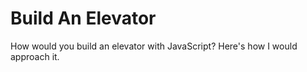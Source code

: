 # Build An Elevator
How would you build an elevator with JavaScript? Here's how I would approach it.
